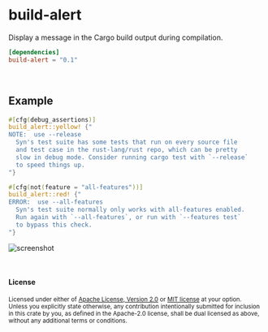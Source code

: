 # build-alert

Display a message in the Cargo build output during compilation.

```toml
[dependencies]
build-alert = "0.1"
```

<br>

## Example

```rust
#[cfg(debug_assertions)]
build_alert::yellow! {"
NOTE:  use --release
  Syn's test suite has some tests that run on every source file
  and test case in the rust-lang/rust repo, which can be pretty
  slow in debug mode. Consider running cargo test with `--release`
  to speed things up.
"}

#[cfg(not(feature = "all-features"))]
build_alert::red! {"
ERROR:  use --all-features
  Syn's test suite normally only works with all-features enabled.
  Run again with `--all-features`, or run with `--features test`
  to bypass this check.
"}
```

![screenshot](https://user-images.githubusercontent.com/1940490/227811885-3eca7b65-0425-4be5-aa1a-cf52d8014817.png)

<br>

#### License

<sup>
Licensed under either of <a href="LICENSE-APACHE">Apache License, Version
2.0</a> or <a href="LICENSE-MIT">MIT license</a> at your option.
</sup>

<br>

<sub>
Unless you explicitly state otherwise, any contribution intentionally submitted
for inclusion in this crate by you, as defined in the Apache-2.0 license, shall
be dual licensed as above, without any additional terms or conditions.
</sub>
